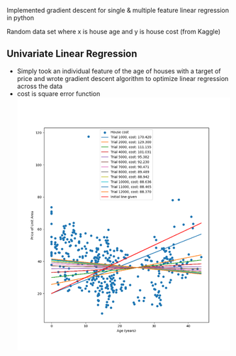 Implemented gradient descent for single & multiple feature linear regression in python

Random data set where x is house age and y is house cost (from Kaggle)


## Univariate Linear Regression
- Simply took an individual feature of the age of houses with a target of price and wrote gradient descent algorithm to optimize linear regression across the data
- cost is square error function
![Figure image of graph](./imgs/figure_1.png)
